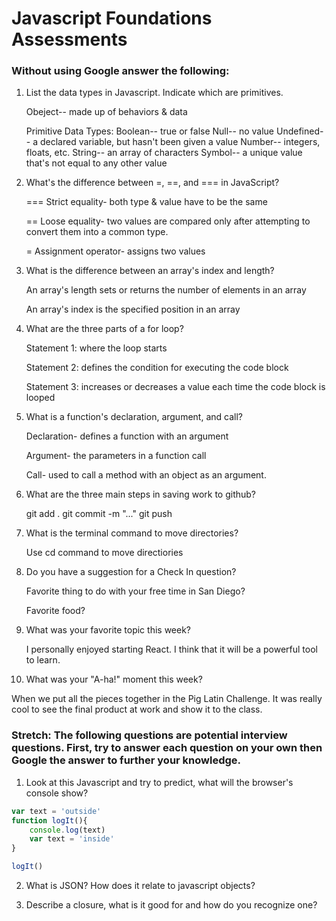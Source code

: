 # Javascript Foundations Assessments

### Without using Google answer the following:

1. List the data types in Javascript. Indicate which are primitives.
        
  

     Obeject-- made up of behaviors & data          

     Primitive Data Types: 
        Boolean-- true or false
        Null-- no value
        Undefined-- a declared variable, but hasn't been given a value
        Number-- integers, floats, etc.
        String-- an array of characters 
        Symbol-- a unique value that's not equal to any other value

2. What's the difference between =, ==, and === in JavaScript?

    ===  Strict equality- both type & value have to be the same
    
    
    ==   Loose equality- two values are compared only after attempting to
                        convert them into a common type.
                        
    =    Assignment operator- assigns two values
    

3. What is the difference between an array's index and length?

    An array's length sets or returns the number of elements in an array
    
    An array's index is the specified position in an array

4. What are the three parts of a for loop?

    Statement 1: where the loop starts 
    
    Statement 2: defines the condition for executing the code block
    
    Statement 3: increases or decreases a value each time the code block 
                is looped

5. What is a function's declaration, argument, and call?

    Declaration- defines a function with an argument
    
    Argument- the parameters in a function call
    
    Call- used to call a method with an object as an argument.

6. What are the three main steps in saving work to github?

    git add .
    git commit -m "..."
    git push

7. What is the terminal command to move directories?

    Use cd command to move directiories

8. Do you have a suggestion for a Check In question?

    Favorite thing to do with your free time in San Diego?
    
    Favorite food?
    

9. What was your favorite topic this week?

    I personally enjoyed starting React. I think that it will be a powerful
    tool to learn.

10. What was your "A-ha!" moment this week?

   When we put all the pieces together in the Pig Latin Challenge. It was
   really cool to see the final product at work and show it to the class.

### Stretch: The following questions are potential interview questions. First, try to answer each question on your own then Google the answer to further your knowledge.

1. Look at this Javascript and try to predict, what will the browser's console show?

``` javascript
var text = 'outside'
function logIt(){
    console.log(text)
    var text = 'inside'
}

logIt()
```

2. What is JSON? How does it relate to javascript objects?

3. Describe a closure, what is it good for and how do you recognize one?
